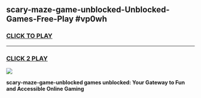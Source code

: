 
## scary-maze-game-unblocked-Unblocked-Games-Free-Play #vp0wh
<h3>
<a href="https://us.freeplayer.one?title=scary-maze-game-unblocked&ref=9M">CLICK TO PLAY</a></h3>
<hr>

<h3>
<a href="https://us.freeplayer.one?title=scary-maze-game-unblocked&ref=9M">CLICK 2 PLAY</a>
  
</h3>

<a href="https://us.freeplayer.one?title=scary-maze-game-unblocked&ref=9M"><img src="https://clearcache.store/games.png"></a>


**scary-maze-game-unblocked games unblocked: Your Gateway to Fun and Accessible Online Gaming**
